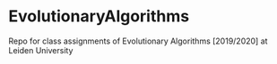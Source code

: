 # EvolutionaryAlgorithms
Repo for class assignments of Evolutionary Algorithms [2019/2020] at Leiden University
